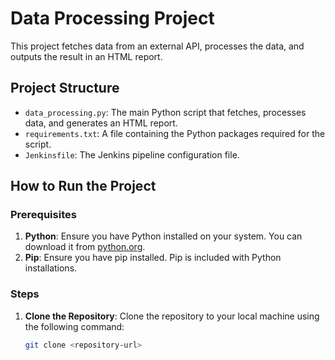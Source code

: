 # Data Processing Project

This project fetches data from an external API, processes the data, and outputs the result in an HTML report.

## Project Structure

- `data_processing.py`: The main Python script that fetches, processes data, and generates an HTML report.
- `requirements.txt`: A file containing the Python packages required for the script.
- `Jenkinsfile`: The Jenkins pipeline configuration file.

## How to Run the Project

### Prerequisites

1. **Python**: Ensure you have Python installed on your system. You can download it from [python.org](https://www.python.org/).
2. **Pip**: Ensure you have pip installed. Pip is included with Python installations.

### Steps

1. **Clone the Repository**:
   Clone the repository to your local machine using the following command:
   ```bash
   git clone <repository-url>

